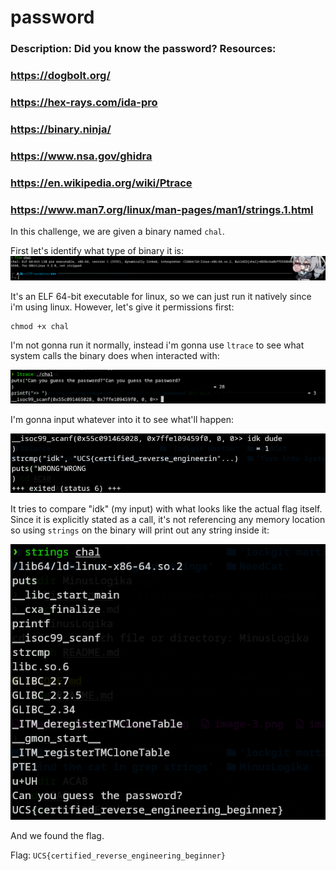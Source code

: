 # password
### Description: Did you know the password? Resources:

###    https://dogbolt.org/
###    https://hex-rays.com/ida-pro
###    https://binary.ninja/
###    https://www.nsa.gov/ghidra
###    https://en.wikipedia.org/wiki/Ptrace
###    https://www.man7.org/linux/man-pages/man1/strings.1.html

In this challenge, we are given a binary named ```chal```. 

First let's identify what type of binary it is:
![alt text](image.png)

It's an ELF 64-bit executable for linux, so we can just run it natively since i'm using linux. However, let's give it permissions first:
```
chmod +x chal
```
I'm not gonna run it normally, instead i'm gonna use ```ltrace``` to see what system calls the binary does when interacted with:

![alt text](image-1.png)

I'm gonna input whatever into it to see what'll happen:

![alt text](image-2.png)

It tries to compare "idk" (my input) with what looks like the actual flag itself. Since it is explicitly stated as a call, it's not referencing any memory location so using ```strings``` on the binary will print out any string inside it:

![alt text](image-3.png)

And we found the flag.

Flag: ```UCS{certified_reverse_engineering_beginner}```
